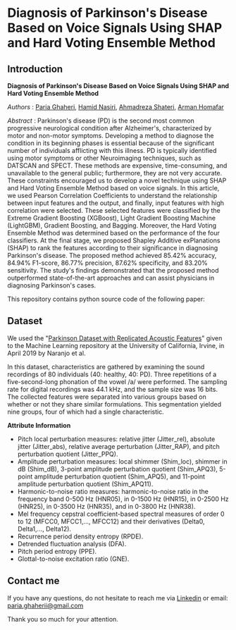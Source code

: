 # Diagnosis of Parkinson's Disease Based on Voice Signals Using SHAP and Hard Voting Ensemble Method
## Introduction
**Diagnosis of Parkinson's Disease Based on Voice Signals Using SHAP and Hard Voting Ensemble Method**

*Authors* : [Paria Ghaheri](https://www.linkedin.com/in/paria-ghaheri-534a44206/), [Hamid Nasiri](https://www.linkedin.com/in/hamid-nasiri-b5555487/), [Ahmadreza Shateri](https://www.linkedin.com/in/farbod-shateri-a75472252/), [Arman Homafar](https://www.linkedin.com/mwlite/in/homafar)

*Abstract* : Parkinson's disease (PD) is the second most common progressive neurological condition after Alzheimer's, characterized by motor and non-motor symptoms. Developing a method to diagnose the condition in its beginning phases is essential because of the significant number of individuals afflicting with this illness. PD is typically identified using motor symptoms or other Neuroimaging techniques, such as DATSCAN and SPECT. These methods are expensive, time-consuming, and unavailable to the general public; furthermore, they are not very accurate. These constraints encouraged us to develop a novel technique using SHAP and Hard Voting Ensemble Method based on voice signals. In this article, we used Pearson Correlation Coefficients to understand the relationship between input features and the output, and finally, input features with high correlation were selected. These selected features were classified by the Extreme Gradient Boosting (XGBoost), Light Gradient Boosting Machine (LightGBM), Gradient Boosting, and Bagging. Moreover, the Hard Voting Ensemble Method was determined based on the performance of the four classifiers. At the final stage, we proposed Shapley Additive exPlanations (SHAP) to rank the features according to their significance in diagnosing Parkinson's disease. The proposed method achieved 85.42% accuracy, 84.94% F1-score, 86.77% precision, 87.62% specificity, and 83.20% sensitivity. The study's findings demonstrated that the proposed method outperformed state-of-the-art approaches and can assist physicians in diagnosing Parkinson's cases.

This repository contains python source code of the following paper:

## Dataset

We used the "[Parkinson Dataset with Replicated Acoustic Features](https://archive.ics.uci.edu/ml/datasets/Parkinson+Dataset+with+replicated+acoustic+features+)" given to the Machine Learning repository at the University of California, Irvine, in April 2019 by Naranjo et al. 

In this dataset, characteristics are gathered by examining the sound recordings of 80 individuals (40: healthy, 40: PD). Three repetitions of a five-second-long phonation of the vowel /a/ were performed. The sampling rate for digital recordings was 44.1 kHz, and the sample size was 16 bits. The collected features were separated into various groups based on whether or not they share similar formulations. This segmentation yielded nine groups, four of which had a single characteristic.

**Attribute Information**
* Pitch local perturbation measures: relative jitter (Jitter_rel), absolute jitter (Jitter_abs), relative average perturbation (Jitter_RAP), and pitch perturbation quotient (Jitter_PPQ).
* Amplitude perturbation measures: local shimmer (Shim_loc), shimmer in dB (Shim_dB), 3-point amplitude perturbation quotient (Shim_APQ3), 5-point amplitude perturbation quotient (Shim_APQ5), and 11-point amplitude perturbation quotient (Shim_APQ11).
* Harmonic-to-noise ratio measures: harmonic-to-noise ratio in the frequency band 0-500 Hz (HNR05), in 0-1500 Hz (HNR15), in 0-2500 Hz (HNR25), in 0-3500 Hz (HNR35), and in 0-3800 Hz (HNR38).
* Mel frequency cepstral coefficient-based spectral measures of order 0 to 12 (MFCC0, MFCC1,..., MFCC12) and their derivatives (Delta0, Delta1,..., Delta12).
* Recurrence period density entropy (RPDE).
* Detrended fluctuation analysis (DFA).
* Pitch period entropy (PPE).
* Glottal-to-noise excitation ratio (GNE).

## Contact me
If you have any questions, do not hesitate to reach me via [Linkedin](https://www.linkedin.com/in/paria-ghaheri-534a44206/) or email: paria.ghaherii@gmail.com

Thank you so much for your attention.
